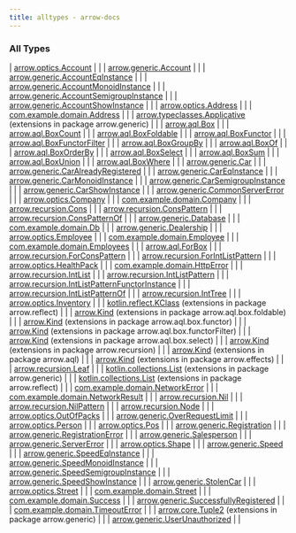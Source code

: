 ```yaml
---
title: alltypes - arrow-docs
---
```


### All Types

| [arrow.optics.Account](../arrow.optics/-account/index.html) |  |
| [arrow.generic.Account](../arrow.generic/-account/index.html) |  |
| [arrow.generic.AccountEqInstance](../arrow.generic/-account-eq-instance/index.html) |  |
| [arrow.generic.AccountMonoidInstance](../arrow.generic/-account-monoid-instance/index.html) |  |
| [arrow.generic.AccountSemigroupInstance](../arrow.generic/-account-semigroup-instance/index.html) |  |
| [arrow.generic.AccountShowInstance](../arrow.generic/-account-show-instance/index.html) |  |
| [arrow.optics.Address](../arrow.optics/-address/index.html) |  |
| [com.example.domain.Address](../com.example.domain/-address/index.html) |  |
| [arrow.typeclasses.Applicative](../arrow.generic/arrow.typeclasses.-applicative/index.html) (extensions in package arrow.generic) |  |
| [arrow.aql.Box](../arrow.aql/-box/index.html) |  |
| [arrow.aql.BoxCount](../arrow.aql/-box-count/index.html) |  |
| [arrow.aql.BoxFoldable](../arrow.aql/-box-foldable/index.html) |  |
| [arrow.aql.BoxFunctor](../arrow.aql/-box-functor/index.html) |  |
| [arrow.aql.BoxFunctorFilter](../arrow.aql/-box-functor-filter/index.html) |  |
| [arrow.aql.BoxGroupBy](../arrow.aql/-box-group-by/index.html) |  |
| [arrow.aql.BoxOf](../arrow.aql/-box-of.html) |  |
| [arrow.aql.BoxOrderBy](../arrow.aql/-box-order-by/index.html) |  |
| [arrow.aql.BoxSelect](../arrow.aql/-box-select/index.html) |  |
| [arrow.aql.BoxSum](../arrow.aql/-box-sum/index.html) |  |
| [arrow.aql.BoxUnion](../arrow.aql/-box-union/index.html) |  |
| [arrow.aql.BoxWhere](../arrow.aql/-box-where/index.html) |  |
| [arrow.generic.Car](../arrow.generic/-car/index.html) |  |
| [arrow.generic.CarAlreadyRegistered](../arrow.generic/-car-already-registered.html) |  |
| [arrow.generic.CarEqInstance](../arrow.generic/-car-eq-instance/index.html) |  |
| [arrow.generic.CarMonoidInstance](../arrow.generic/-car-monoid-instance/index.html) |  |
| [arrow.generic.CarSemigroupInstance](../arrow.generic/-car-semigroup-instance/index.html) |  |
| [arrow.generic.CarShowInstance](../arrow.generic/-car-show-instance/index.html) |  |
| [arrow.generic.CommonServerError](../arrow.generic/-common-server-error.html) |  |
| [arrow.optics.Company](../arrow.optics/-company/index.html) |  |
| [com.example.domain.Company](../com.example.domain/-company/index.html) |  |
| [arrow.recursion.Cons](../arrow.recursion/-cons/index.html) |  |
| [arrow.recursion.ConsPattern](../arrow.recursion/-cons-pattern/index.html) |  |
| [arrow.recursion.ConsPatternOf](../arrow.recursion/-cons-pattern-of.html) |  |
| [arrow.generic.Database](../arrow.generic/-database/index.html) |  |
| [com.example.domain.Db](../com.example.domain/-db/index.html) |  |
| [arrow.generic.Dealership](../arrow.generic/-dealership/index.html) |  |
| [arrow.optics.Employee](../arrow.optics/-employee/index.html) |  |
| [com.example.domain.Employee](../com.example.domain/-employee/index.html) |  |
| [com.example.domain.Employees](../com.example.domain/-employees/index.html) |  |
| [arrow.aql.ForBox](../arrow.aql/-for-box.html) |  |
| [arrow.recursion.ForConsPattern](../arrow.recursion/-for-cons-pattern.html) |  |
| [arrow.recursion.ForIntListPattern](../arrow.recursion/-for-int-list-pattern.html) |  |
| [arrow.optics.HealthPack](../arrow.optics/-health-pack/index.html) |  |
| [com.example.domain.HttpError](../com.example.domain/-http-error/index.html) |  |
| [arrow.recursion.IntList](../arrow.recursion/-int-list.html) |  |
| [arrow.recursion.IntListPattern](../arrow.recursion/-int-list-pattern.html) |  |
| [arrow.recursion.IntListPatternFunctorInstance](../arrow.recursion/-int-list-pattern-functor-instance/index.html) |  |
| [arrow.recursion.IntListPatternOf](../arrow.recursion/-int-list-pattern-of.html) |  |
| [arrow.recursion.IntTree](../arrow.recursion/-int-tree.html) |  |
| [arrow.optics.Inventory](../arrow.optics/-inventory/index.html) |  |
| [kotlin.reflect.KClass](../arrow.reflect/kotlin.reflect.-k-class/index.html) (extensions in package arrow.reflect) |  |
| [arrow.Kind](../arrow.aql.box.foldable/arrow.-kind/index.html) (extensions in package arrow.aql.box.foldable) |  |
| [arrow.Kind](../arrow.aql.box.functor/arrow.-kind/index.html) (extensions in package arrow.aql.box.functor) |  |
| [arrow.Kind](../arrow.aql.box.functor-filter/arrow.-kind/index.html) (extensions in package arrow.aql.box.functorFilter) |  |
| [arrow.Kind](../arrow.aql.box.select/arrow.-kind/index.html) (extensions in package arrow.aql.box.select) |  |
| [arrow.Kind](../arrow.recursion/arrow.-kind/index.html) (extensions in package arrow.recursion) |  |
| [arrow.Kind](../arrow.aql/arrow.-kind/index.html) (extensions in package arrow.aql) |  |
| [arrow.Kind](../arrow.effects/arrow.-kind/index.html) (extensions in package arrow.effects) |  |
| [arrow.recursion.Leaf](../arrow.recursion/-leaf/index.html) |  |
| [kotlin.collections.List](../arrow.generic/kotlin.collections.-list/index.html) (extensions in package arrow.generic) |  |
| [kotlin.collections.List](../arrow.reflect/kotlin.collections.-list/index.html) (extensions in package arrow.reflect) |  |
| [com.example.domain.NetworkError](../com.example.domain/-network-error.html) |  |
| [com.example.domain.NetworkResult](../com.example.domain/-network-result.html) |  |
| [arrow.recursion.Nil](../arrow.recursion/-nil.html) |  |
| [arrow.recursion.NilPattern](../arrow.recursion/-nil-pattern.html) |  |
| [arrow.recursion.Node](../arrow.recursion/-node/index.html) |  |
| [arrow.optics.OutOfPacks](../arrow.optics/-out-of-packs.html) |  |
| [arrow.generic.OverRequestLimit](../arrow.generic/-over-request-limit.html) |  |
| [arrow.optics.Person](../arrow.optics/-person/index.html) |  |
| [arrow.optics.Pos](../arrow.optics/-pos/index.html) |  |
| [arrow.generic.Registration](../arrow.generic/-registration/index.html) |  |
| [arrow.generic.RegistrationError](../arrow.generic/-registration-error.html) |  |
| [arrow.generic.Salesperson](../arrow.generic/-salesperson/index.html) |  |
| [arrow.generic.ServerError](../arrow.generic/-server-error.html) |  |
| [arrow.optics.Shape](../arrow.optics/-shape/index.html) |  |
| [arrow.generic.Speed](../arrow.generic/-speed/index.html) |  |
| [arrow.generic.SpeedEqInstance](../arrow.generic/-speed-eq-instance/index.html) |  |
| [arrow.generic.SpeedMonoidInstance](../arrow.generic/-speed-monoid-instance/index.html) |  |
| [arrow.generic.SpeedSemigroupInstance](../arrow.generic/-speed-semigroup-instance/index.html) |  |
| [arrow.generic.SpeedShowInstance](../arrow.generic/-speed-show-instance/index.html) |  |
| [arrow.generic.StolenCar](../arrow.generic/-stolen-car.html) |  |
| [arrow.optics.Street](../arrow.optics/-street/index.html) |  |
| [com.example.domain.Street](../com.example.domain/-street/index.html) |  |
| [com.example.domain.Success](../com.example.domain/-success/index.html) |  |
| [arrow.generic.SuccessfullyRegistered](../arrow.generic/-successfully-registered/index.html) |  |
| [com.example.domain.TimeoutError](../com.example.domain/-timeout-error.html) |  |
| [arrow.core.Tuple2](../arrow.generic/arrow.core.-tuple2/index.html) (extensions in package arrow.generic) |  |
| [arrow.generic.UserUnauthorized](../arrow.generic/-user-unauthorized.html) |  |

